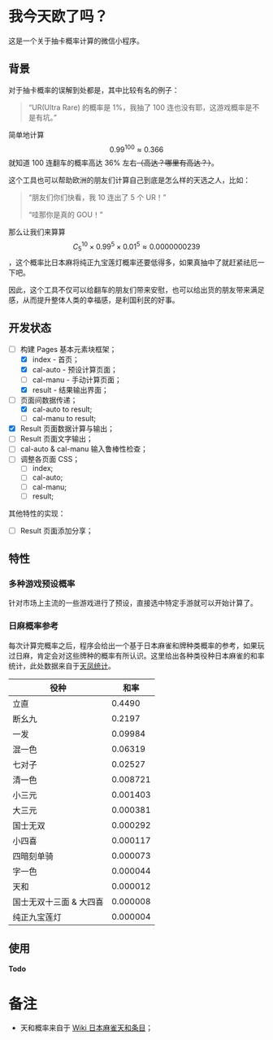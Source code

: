 


# 我今天欧了吗？
这是一个关于抽卡概率计算的微信小程序。

## 背景

对于抽卡概率的误解到处都是，其中比较有名的例子：

> “UR(Ultra Rare) 的概率是 1%，我抽了 100 连也没有耶，这游戏概率是不是有坑。”

简单地计算 $$0.99 ^ 100 \approx 0.366$$ 就知道 100 连翻车的概率高达 36% 左右~~（高达？哪里有高达？）~~。

这个工具也可以帮助欧洲的朋友们计算自己到底是怎么样的天选之人，比如：

> “朋友们你们快看，我 10 连出了 5 个 UR！”
>
> “哇那你是真的 GOU！”

那么让我们来算算 $$C^{10}_{5} \times 0.99^5 \times 0.01^5 \approx 0.0000000239$$，这个概率比日本麻将纯正九宝莲灯概率还要低得多，如果真抽中了就赶紧祛厄一下吧。

因此，这个工具不仅可以给翻车的朋友们带来安慰，也可以给出货的朋友带来满足感，从而提升整体人类的幸福感，是利国利民的好事。

## 开发状态

- [ ] 构建 Pages 基本元素块框架；
  - [x] index - 首页；
  - [x] cal-auto - 预设计算页面；
  - [ ] cal-manu - 手动计算页面；
  - [x] result - 结果输出界面；
- [ ] 页面间数据传递；
  - [x] cal-auto to result;
  - [ ] cal-manu to result;
- [x] Result 页面数据计算与输出；
- [ ] Result 页面文字输出；
- [ ] cal-auto & cal-manu 输入鲁棒性检查；
- [ ] 调整各页面 CSS；
  - [ ] index;
  - [ ] cal-auto;
  - [ ] cal-manu;
  - [ ] result;

其他特性的实现：

- [ ] Result 页面添加分享；

## 特性

### 多种游戏预设概率

针对市场上主流的一些游戏进行了预设，直接选中特定手游就可以开始计算了。

### 日麻概率参考

每次计算完概率之后，程序会给出一个基于日本麻雀和牌种类概率的参考，如果玩过日麻，肯定会对这些牌种的概率有所认识。这里给出各种类役种日本麻雀的和率统计，此处数据来自于[天凤统计](http://tenhou.net/sc/prof.html)。

| 役种   | 和率   |
| ------ | ------ |
| 立直   | 0.4490 |
| 断幺九 | 0.2197 |
| 一发 | 0.09984 |
| 混一色 | 0.06319 |
| 七对子 | 0.02527 |
| 清一色 | 0.008721 |
| 小三元 | 0.001403 |
| 大三元 | 0.000381 |
| 国士无双 | 0.000292 |
| 小四喜 | 0.000117 |
| 四暗刻单骑 | 0.000073 |
| 字一色 | 0.000044 |
| 天和 | 0.000012 |
| 国士无双十三面 & 大四喜 | 0.000008 |
| 纯正九宝莲灯 | 0.000004 |

## 使用

**Todo**

# 备注

- 天和概率来自于 [Wiki 日本麻雀天和条目](https://zh.wikipedia.org/wiki/%E5%A4%A9%E5%92%8C_(%E9%BA%BB%E5%B0%86))；